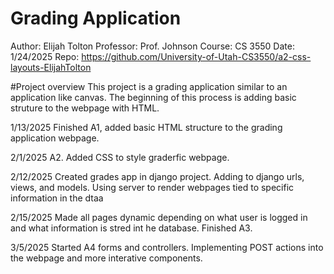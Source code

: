 # **Grading Application**

Author: Elijah Tolton
Professor: Prof. Johnson
Course: CS 3550
Date: 1/24/2025
Repo: https://github.com/University-of-Utah-CS3550/a2-css-layouts-ElijahTolton

#Project overview
This project is a grading application similar to an application like
canvas. The beginning of this process is adding basic struture to the webpage
with HTML.

1/13/2025
Finished A1, added basic HTML structure to the grading
application webpage.

2/1/2025
A2. Added CSS to style graderfic webpage.

2/12/2025
Created grades app in django project. Adding to django urls, views, and models.
Using server to render webpages tied to specific information in the dtaa

2/15/2025
Made all pages dynamic depending on what user is logged in and what
information is stred int he database. Finished A3.

3/5/2025
Started A4 forms and controllers. Implementing POST actions into the webpage and
more interative components.